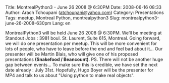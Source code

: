 Title: MontrealPython3 - June 26 2008 @ 6:30PM
Date: 2008-06-16 08:33
Author: Arach Tchoupani (atchoupani@yahoo.com)
Category: Presentations
Tags: meetup, Montreal Python, montrealpython3
Slug: montrealpython3-june-26-2008-630pm
Lang: en

<small class="date"><span class="date_year"></span></small>
MontrealPython3 will be held June 26 2008 @ 6:30PM. We’ll be meeting at
Standout Jobs : 3981 boul. St. Laurent, Suite 615, Montreal. Going
forward, we will do one presentation per meetup. This will be more
convenient for lots of people, who have to leave before the end and feel
bad about it... Our presenter will be Martin Blais, who will give one of
his proposed presentations **(Snakefood / Beancount)**. <!--more-->PS.
There will not be another huge gap between events... To make sure this
is credible, we have set the next date already : July 31st. Hopefully,
Hugo Boyer will be the presenter for MP4 and talk to us about "Using
python to make real objects".
